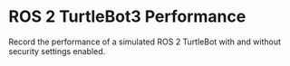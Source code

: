 # ROS 2 TurtleBot3 Performance
Record the performance of a simulated ROS 2 TurtleBot with and without security settings enabled.
